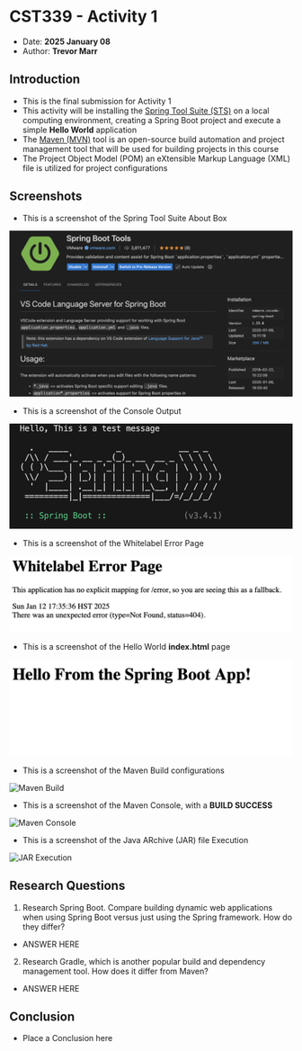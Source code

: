 # CST339 - Activity 1

- Date:  **2025 January 08**
- Author:  **Trevor Marr**

## Introduction
- This is the final submission for Activity 1
- This activity will be installing the [Spring Tool Suite (STS)](https://spring.io/tools) on a local computing environment, creating a Spring Boot project and execute a simple **Hello World** application
- The [Maven (MVN)](https://gitlab.com/bobby.estey/wikibob/-/blob/master/docs/maven/README.md?ref_type=heads) tool is an open-source build automation and project management tool that will be used for building projects in this course
- The Project Object Model (POM) an eXtensible Markup Language (XML) file is utilized for project configurations

## Screenshots

- This is a screenshot of the Spring Tool Suite About Box

![Spring Tool Suite About Box](pt1.png)

- This is a screenshot of the Console Output

![Console Output](pt2.png)

- This is a screenshot of the Whitelabel Error Page

![Whitelable Error Page](pt3.png)

- This is a screenshot of the Hello World **index.html** page

![Hello World - Index Page](pt4.png)

- This is a screenshot of the Maven Build configurations

![Maven Build](mavenBuild.png)

- This is a screenshot of the Maven Console, with a **BUILD SUCCESS**

![Maven Console](mavenConsole.png)

- This is a screenshot of the Java ARchive (JAR) file Execution

![JAR Execution](jarExecution.png)

## Research Questions

1. Research Spring Boot. Compare building dynamic web applications when using Spring Boot versus just using the Spring framework. How do they differ?
- ANSWER HERE

2. Research Gradle, which is another popular build and dependency management tool. How does it differ from Maven?
- ANSWER HERE

## Conclusion

- Place a Conclusion here
